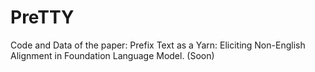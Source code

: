 # PreTTY
Code and Data of the paper: Prefix Text as a Yarn: Eliciting Non-English Alignment in Foundation Language Model.
(Soon)

